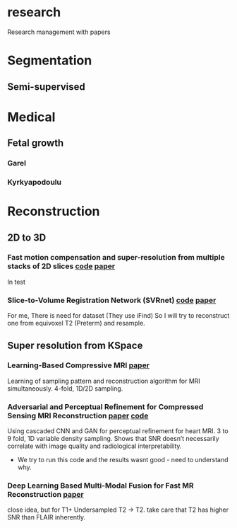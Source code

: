 # research
Research management with papers


 
# Segmentation

## Semi-supervised


# Medical

## Fetal growth

### Garel
### Kyrkyapodoulu

# Reconstruction 

## 2D to 3D

### Fast motion compensation and super-resolution from multiple stacks of 2D slices [code](https://github.com/bkainz/fetalReconstruction) [paper](https://github.com/bkainz/fetalReconstruction/blob/master)
In test

### Slice-to-Volume Registration Network (SVRnet) [code](https://github.com/farrell236/SVRnet) [paper](https://ieeexplore.ieee.org/abstract/document/8295121/)
For me, There is need for dataset (They use iFind) So I will try to reconstruct one from equivoxel T2 (Preterm) and resample.

## Super resolution from KSpace 

### Learning-Based Compressive MRI [paper](https://infoscience.epfl.ch/record/255182/files/Learning-Based%20Compressive%20MRI.pdf)
Learning of sampling pattern and reconstruction algorithm for MRI simultaneously. 4-fold,  1D/2D sampling.

### Adversarial and Perceptual Refinement for Compressed Sensing MRI Reconstruction [paper](https://arxiv.org/pdf/1806.11216.pdf) [code]()
Using cascaded CNN and GAN for perceptual refinement for heart MRI. 3 to 9 fold, 1D variable density sampling.
Shows that SNR doesn’t necessarily correlate with image quality and radiological interpretability.

 * We try to run this code and the results wasnt good - need to understand why.

### Deep Learning Based Multi-Modal Fusion for Fast MR Reconstruction [paper](https://ieeexplore.ieee.org/abstract/document/8552399)
close idea, but for T1+ Undersampled T2 -> T2. 
take care that T2 has higher SNR than FLAIR inherently.

